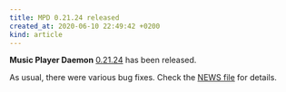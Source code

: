 ```yaml
---
title: MPD 0.21.24 released
created_at: 2020-06-10 22:49:42 +0200
kind: article
---
```


**Music Player Daemon** [0.21.24](http://www.musicpd.org/download/mpd/0.21/mpd-0.21.24.tar.xz) has been released.

As usual, there were various bug fixes.  Check the [NEWS
file](https://raw.githubusercontent.com/MusicPlayerDaemon/MPD/v0.21.24/NEWS)
for details.
